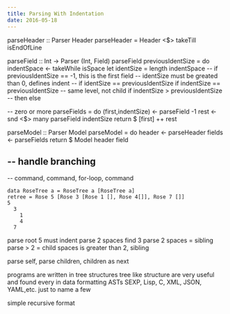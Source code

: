 ```yaml
---
title: Parsing With Indentation
date: 2016-05-18
---
```


parseHeader :: Parser Header
parseHeader = Header <$> takeTill isEndOfLine

parseField :: Int -> Parser (Int, Field)
parseField previousIdentSize = do
  indentSpace <- takeWhile isSpace
  let identSize = length indentSpace
  -- if previousIdentSize == -1, this is the first field
  -- identSize must be greated than 0, defines indent
  -- if identSize == previousIdentSize
  if indentSize == previousIdentSize -- same level, not child
  if indentSize >  previousIdentSize --
  then
  else

-- zero or more
parseFields = do
  (first,indentSize) <- parseField -1
  rest <- snd <$> many parseField indentSize
  return $ [first] ++ rest

parseModel :: Parser Model
parseModel = do
  header <- parseHeader
  fields <- parseFields
  return $ Model header field


-- handle branching
--

-- command, command, for-loop, command


```
data RoseTree a = RoseTree a [RoseTree a]
retree = Rose 5 [Rose 3 [Rose 1 [], Rose 4[]], Rose 7 []]
5
  3
    1
    4
  7
```
parse root 5
must indent
parse 2 spaces
find 3
  parse 2 spaces = sibling
  parse > 2 = child
  spaces is greater than 2, sibling


parse self, parse children, children as next

programs are written in tree structures
tree like structure are very useful and found every in data formatting ASTs SEXP, Lisp, C, XML, JSON, YAML,etc. just to name a few

simple recursive format
